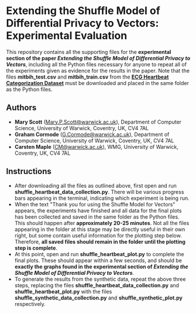 # Extending the Shuffle Model of Differential Privacy to Vectors: Experimental Evaluation

This repository contains all the supporting files for the **experimental section of the paper _Extending the Shuffle Model of Differential Privacy to Vectors_**,
including all the Python files necessary for anyone to repeat all of the experiments given as evidence for the results in the paper.
Note that the files **mitbih_test.csv** and **mitbih_train.csv** from the [**ECG Heartbeat Categorization Dataset**](https://www.kaggle.com/shayanfazeli/heartbeat) must be downloaded and placed in the same folder as the Python files.

## Authors

- **Mary Scott** (Mary.P.Scott@warwick.ac.uk), Department of Computer Science, University of Warwick, Coventry, UK, CV4 7AL
- **Graham Cormode** (G.Cormode@warwick.ac.uk), Department of Computer Science, University of Warwick, Coventry, UK, CV4 7AL
- **Carsten Maple** (CM@warwick.ac.uk), WMG, University of Warwick, Coventry, UK, CV4 7AL

## Instructions

- After downloading all the files as outlined above, first open and run **shuffle_heartbeat_data_collection.py**. There will be various progress bars appearing in the terminal, indicating which experiment is being run. 
- When the text "Thank you for using the Shuffle Model for Vectors" appears, the experiments have finished and all data for the final plots has been collected and saved in the same folder as the Python files. This should happen after **approximately 20-25 minutes**. Not all the files appearing in the folder at this stage may be directly useful in their own right, but some contain useful information for the plotting step below. Therefore, **all saved files should remain in the folder until the plotting step is complete**.
- At this point, open and run **shuffle_heartbeat_plot.py** to complete the final plots. These should appear within a few seconds, and should be **exactly the graphs found in the experimental section of _Extending the Shuffle Model of Differential Privacy to Vectors_**.
- To generate the results from the synthetic data, repeat the above three steps, replacing the files **shuffle_heartbeat_data_collection.py** and **shuffle_heartbeat_plot.py** with the files **shuffle_synthetic_data_collection.py** and **shuffle_synthetic_plot.py** respectively.
